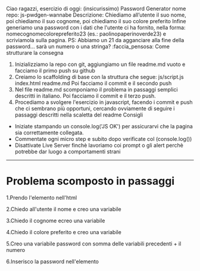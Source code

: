 Ciao ragazzi,
esercizio di oggi: (insicurissimo) Password Generator
nome repo: js-pwdgen-wannabe
Descrizione:
Chiediamo all’utente il suo nome,
poi chiediamo il suo cognome,
poi chiediamo il suo colore preferito
Infine generiamo una password con i dati che l'utente ci ha fornito, nella forma: nomecognomecolorepreferito23
(es.: paolinopaperinoverde23) e scriviamola sulla pagina.
PS: Abbiamo un 21 da agganciare alla fine della password... sarà un numero o una stringa? :faccia_pensosa:
Come strutturare la consegna
1. Inizializziamo la repo con git, aggiungiamo un file readme.md vuoto e facciamo il primo push su github
2. Creiamo lo scaffolding di base con la struttura che segue:
js/script.js
index.html
readme.md
Poi facciamo il commit e il secondo push
3. Nel file readme.md scomponiamo il problema in passaggi semplici descritti in italiano. Poi facciamo il commit e il terzo push.
4. Procediamo a svolgere l'esercizio in javascript,  facendo i commit e push che ci sembrano più opportuni, cercando ovviamente di seguire i passaggi descritti nella scaletta del readme
Consigli
- Iniziate stampando un console.log('JS OK') per assicurarvi che la pagina sia  correttamente collegata.
- Commentate ogni micro step e subito dopo verificate col (console.log())
- Disattivate Live Server finchè lavoriamo coi prompt o gli alert perchè potrebbe dar luogo a comportamenti strani

---
# Problema scomposto in passaggi

1.Prendo l'elemento nell'html

2.Chiedo all'utente il nome e creo una variabile

3.Chiedo il cognome ecreo una variabile

4.Chiedo il colore preferito e creo una variabile

5.Creo una variabile password con somma delle variabili precedenti + il numero

6.Inserisco la password nell'elemento
